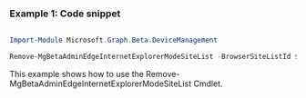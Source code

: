 ### Example 1: Code snippet

```powershell

Import-Module Microsoft.Graph.Beta.DeviceManagement

Remove-MgBetaAdminEdgeInternetExplorerModeSiteList -BrowserSiteListId $browserSiteListId

```
This example shows how to use the Remove-MgBetaAdminEdgeInternetExplorerModeSiteList Cmdlet.

